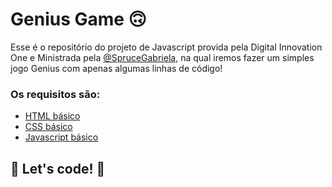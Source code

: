 # Genius Game 🙃

Esse é o repositório do projeto de Javascript provida pela Digital Innovation One e Ministrada pela [@SpruceGabriela](https://github.com/SpruceGabriela),
na qual iremos fazer um simples jogo Genius com apenas algumas linhas de código!

### Os requisitos são:

- [HTML básico](https://www.w3schools.com/html/)
- [CSS básico](https://developer.mozilla.org/pt-BR/docs/Web/CSS)
- [Javascript básico](https://developer.mozilla.org/pt-BR/docs/Web/JavaScript)

## 🚀 Let's code! 🚀
